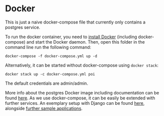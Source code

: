 # Docker

This is just a naive docker-compose file that currently only contains a postgres service. 

To run the docker container, you need to [install Docker](https://docs.docker.com/install/) (including docker-compose) and start the Docker daemon.
Then, open this folder in the command line run the following command:

```{sh}
docker-compose -f docker-compose.yml up -d
```

Alternatively, it can be started without docker-compose using ```docker stack```:

```{sh}
docker stack up -c docker-compose.yml poi
```

The default credentials are admin/admin.

More info about the postgres Docker image including documentation can be found [here](https://hub.docker.com/_/postgres/).
As we use docker-compose, it can be easily be extended with further services. An exemplary setup with Django can be found [here](https://docs.docker.com/compose/django/), alongside [further sample applications](https://docs.docker.com/samples/#sample-applications).
